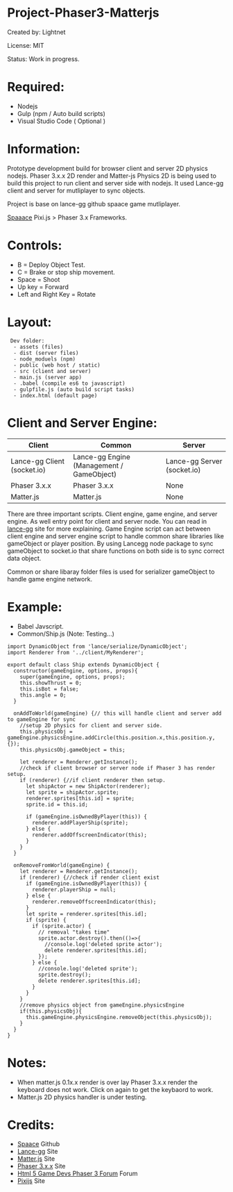 # Project-Phaser3-Matterjs

Created by: Lightnet

License: MIT

Status: Work in progress.

# Required:
 * Nodejs
 * Gulp (npm / Auto build scripts)
 * Visual Studio Code ( Optional )

# Information:
 Prototype development build for browser client and server 2D physics nodejs. Phaser 3.x.x 2D render and Matter-js Physics 2D is being used to build this project to run client and server side with nodejs. It used Lance-gg client and server for mutliplayer to sync objects.

 Project is base on lance-gg github spaace game mutliplayer.

 [Spaaace](https://github.com/lance-gg/spaaace) Pixi.js > Phaser 3.x Frameworks.

# Controls:
 * B = Deploy Object Test.
 * C = Brake or stop ship movement.
 * Space = Shoot
 * Up key = Forward
 * Left and Right Key = Rotate

# Layout:
```
 Dev folder:
  - assets (files)
  - dist (server files)
  - node_moduels (npm)
  - public (web host / static)
  - src (client and server)
  - main.js (server app)
  - .babel (compile es6 to javascript)
  - gulpfile.js (auto build script tasks)
  - index.html (default page)
```

# Client and Server Engine:

Client | Common | Server
-------|--------|-------
Lance-gg Client (socket.io) | Lance-gg Engine (Management / GameObject)  | Lance-gg Server (socket.io)
Phaser 3.x.x | Phaser 3.x.x | None
Matter.js | Matter.js | None

There are three important scripts. Client engine, game engine, and server engine. As well entry point for client and server node. You can read in [lance-gg](http://lance.gg/) site for more explaining. Game Engine script can act between client engine and server engine script to handle common share libraries like gameObject or player position. By using Lancegg node package to sync gameObject to socket.io that share functions on both side is to sync correct data object.

Common or share libaray folder files is used for serializer gameObject to handle game engine network.

# Example:
 * Babel Javscript.
 * Common/Ship.js (Note: Testing...)
```
import DynamicObject from 'lance/serialize/DynamicObject';
import Renderer from '../client/MyRenderer';

export default class Ship extends DynamicObject {
  constructor(gameEngine, options, props){
    super(gameEngine, options, props);
    this.showThrust = 0;
    this.isBot = false;
    this.angle = 0;
  }

  onAddToWorld(gameEngine) {// this will handle client and server add to gameEngine for sync
    //setup 2D physics for client and server side.
    this.physicsObj = gameEngine.physicsEngine.addCircle(this.position.x,this.position.y,{});
    this.physicsObj.gameObject = this;

    let renderer = Renderer.getInstance();
    //check if client browser or server node if Phaser 3 has render setup.
    if (renderer) {//if client renderer then setup.
      let shipActor = new ShipActor(renderer);
      let sprite = shipActor.sprite;
      renderer.sprites[this.id] = sprite;
      sprite.id = this.id;

      if (gameEngine.isOwnedByPlayer(this)) {
        renderer.addPlayerShip(sprite);
      } else {
        renderer.addOffscreenIndicator(this);
      }
    }
  }

  onRemoveFromWorld(gameEngine) {
    let renderer = Renderer.getInstance();
    if (renderer) {//check if render client exist
      if (gameEngine.isOwnedByPlayer(this)) {
        renderer.playerShip = null;
      } else {
        renderer.removeOffscreenIndicator(this);
      }
      let sprite = renderer.sprites[this.id];
      if (sprite) {
        if (sprite.actor) {
          // removal "takes time"
          sprite.actor.destroy().then(()=>{
            //console.log('deleted sprite actor');
            delete renderer.sprites[this.id];
          });
        } else {
          //console.log('deleted sprite');
          sprite.destroy();
          delete renderer.sprites[this.id];
        }
      }
    }
    //remove physics object from gameEngine.physicsEngine
    if(this.physicsObj){
      this.gameEngine.physicsEngine.removeObject(this.physicsObj);
    }
  }
}

```

# Notes:
 * When matter.js 0.1x.x render is over lay Phaser 3.x.x render the keyboard does not work. Click on again to get the keybaord to work.
 * Matter.js 2D physics handler is under testing.

# Credits:
 * [Spaace](https://github.com/lance-gg/spaaace) Github
 * [Lance-gg](http://lance.gg/) Site
 * [Matter.js](http://brm.io/matter-js/) Site
 * [Phaser 3.x.x](https://phaser.io/) Site
 * [Html 5 Game Devs Phaser 3 Forum](http://www.html5gamedevs.com/forum/33-phaser-3/) Forum
 * [Pixijs](http://www.pixijs.com/) Site